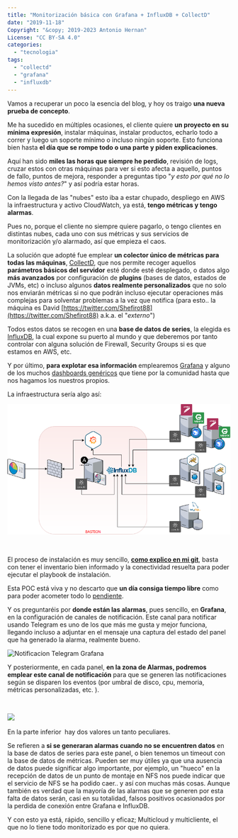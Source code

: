 ```yaml
---
title: "Monitorización básica con Grafana + InfluxDB + CollectD"
date: "2019-11-18"
Copyright: "&copy; 2019-2023 Antonio Hernan"
License: "CC BY-SA 4.0"
categories: 
  - "tecnologia"
tags: 
  - "collectd"
  - "grafana"
  - "influxdb"
---
```


Vamos a recuperar un poco la esencia del blog, y hoy os traigo **una nueva prueba de concepto**.

Me ha sucedido en múltiples ocasiones, el cliente quiere **un proyecto en su mínima expresión**, instalar máquinas, instalar productos, echarlo todo a correr y luego un soporte mínimo o incluso ningún soporte. Esto funciona bien hasta **el día que se rompe todo o una parte y piden explicaciones**.

Aquí han sido **miles las horas que siempre he perdido**, revisión de logs, cruzar estos con otras máquinas para ver si esto afecta a aquello, puntos de fallo, puntos de mejora, responder a preguntas tipo "_y esto por qué no lo hemos visto antes?_" y así podría estar horas.

Con la llegada de las "nubes" esto iba a estar chupado, despliego en AWS la infraestructura y activo CloudWatch, ya está, **tengo métricas y tengo alarmas**.

Pues no, porque el cliente no siempre quiere pagarlo, o tengo clientes en distintas nubes, cada uno con sus métricas y sus servicios de monitorización y/o alarmado, así que empieza el caos.

La solución que adopté fue emplear **un colector único de métricas para todas las máquinas**, [CollectD](https://collectd.org/), que nos permite recoger aquellos **parámetros básicos del servidor** esté donde esté desplegado, o datos algo **más avanzados** por configuración de **plugins** (bases de datos, estados de JVMs, etc) o incluso algunos **datos realmente personalizados** que no solo nos enviarán métricas si no que podrán incluso ejecutar operaciones más complejas para solventar problemas a la vez que notifica (para esto.. la máquina es David [https://twitter.com/Shefirot88](https://twitter.com/Shefirot88) a.k.a. el "_externo_")

Todos estos datos se recogen en una **base de datos de series**, la elegida es [InfluxDB](https://www.influxdata.com/products/influxdb-overview/), la cual expone su puerto al mundo y que deberemos por tanto controlar con alguna solución de Firewall, Security Groups si es que estamos en AWS, etc.

Y por último, **para explotar esa información** emplearemos [Grafana](https://grafana.com/grafana/) y alguno de los muchos [dashboards genéricos](https://github.com/antoniohernan/deploy_monitor/blob/master/NOTES.txt) que tiene por la comunidad hasta que nos hagamos los nuestros propios.

La infraestructura sería algo así:

![](../images/Deploy_Monitor.png)

 

El proceso de instalación es muy sencillo, [**como explico en mi git**](https://github.com/antoniohernan/deploy_monitor/blob/master/README.md), basta con tener el inventario bien informado y la conectividad resuelta para poder ejecutar el playbook de instalación.

Esta POC está viva y no descarto que **un día consiga tiempo libre** como para poder acometer todo lo [pendiente](https://github.com/antoniohernan/deploy_monitor/blob/master/TODO.txt).

Y os preguntaréis por **donde están las alarmas**, pues sencillo, en **Grafana**, en la configuración de canales de notificación. Este canal para notificar usando Telegram es uno de los que más me gusta y mejor funciona, llegando incluso a adjuntar en el mensaje una captura del estado del panel que ha generado la alarma, realmente bueno.

![Notificacion Telegram Grafana](../images/Selección_189.png)

Y posteriormente, en cada panel, **en la zona de Alarmas, podremos emplear este canal de notificación** para que se generen las notificaciones según se disparen los eventos (por umbral de disco, cpu, memoria, métricas personalizadas, etc. ).

 

![](../images/Selección_190.png)

En la parte inferior  hay dos valores un tanto peculiares.

Se refieren a **si se generaran alarmas cuando no se encuentren datos** en la base de datos de series para este panel, o bien tenemos un timeout con la base de datos de métricas. Pueden ser muy útiles ya que una ausencia de datos puede significar algo importante, por ejemplo, un "hueco" en la recepción de datos de un punto de montaje en NFS nos puede indicar que el servicio de NFS se ha podido caer.. y así con muchas más cosas. Aunque también es verdad que la mayoría de las alarmas que se generen por esta falta de datos serán, casi en su totalidad, falsos positivos ocasionados por la perdida de conexión entre Grafana e InfluxDB.

Y con esto ya está, rápido, sencillo y eficaz; Multicloud y multicliente, el que no lo tiene todo monitorizado es por que no quiera.
